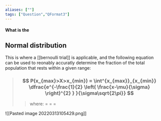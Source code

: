 ```yaml
---
aliases: [""]
tags: ["Question","QFormat3"]
---
```


#### What is the
## Normal distribution
This is where a [[bernoulli trial]] is applicable, and the following equation can be used to reonably accuratly determine the fraction of the total population that rests within a given range:

> ### $$ P(x_{max}>X>x_{min}) = \int^{x_{max}}_{x_{min}} \dfrac{e^{-\frac{1}{2} \left( \frac{x-\mu}{\sigma} \right)^{2} } }{\sigma\sqrt{2\pi}} $$ 
>> where:
>> $=$ 
>> $=$
>> $=$

![[Pasted image 20220313105429.png]]